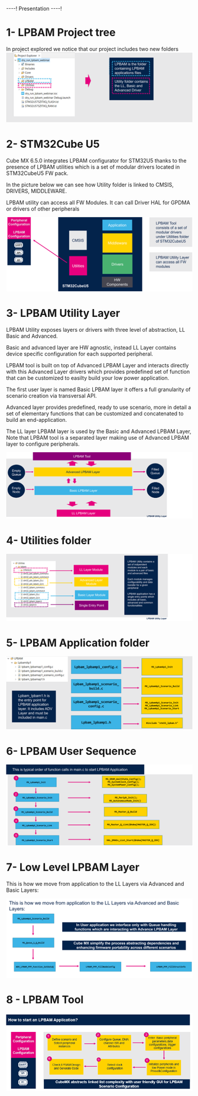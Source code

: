 ----!
Presentation
----!

<!-- # Generate Code 
We are now going to walk trought the code generated by STM32CubeMX and LPBAM Tool -->

# 1- LPBAM Project tree

In project explored we notice that our project includes two new folders 
![Cubemx start](./img/1001.png)

# 2- STM32Cube U5
Cube MX 6.5.0 integrates LPBAM configurator for STM32U5 thanks to the presence of LPBAM utilities which is a set of modular drivers located  in STM32CubeU5 FW pack.

In the picture below we can see how Utility folder is linked to  CMSIS, DRIVERS, MIDDLEWARE.

LPBAM utility can access all FW Modules. It  can call Driver HAL for GPDMA or drivers of other peripherals


![Cubemx start](./img/1002.png)


# 3- LPBAM Utility Layer
LPBAM Utility exposes layers or drivers with three level of abstraction, LL Basic and Advanced.

Basic and advanced layer are HW agnostic, instead LL Layer contains device specific configuration for each supported peripheral.

LPBAM tool is built on top of Advanced LPBAM Layer and interacts directly with this Advanced Layer drivers which provides predefined set of function that can be customized to easilty build your low power application.

The first user layer is named Basic LPBAM layer it offers a full granularity of scenario creation via transversal API.

Advanced layer provides predefined, ready to use scenario, more in detail a set of elementary functions that can be customized and concatenated to build an end-application.

The LL layer LPBAM layer is used by the Basic and Advanced LPBAM Layer,
Note that LPBAM tool is a separated layer making use of Advanced LPBAM layer to configure peripherals.

![Cubemx start](./img/1003.png)

# 4- Utilities folder

![Cubemx start](./img/1004.png)


# 5- LPBAM Application folder

![Cubemx start](./img/1005.png)


# 6- LPBAM User Sequence

![Cubemx start](./img/1006.png)


# 7- Low Level LPBAM Layer
This is how we move from application to the LL Layers via Advanced and Basic Layers:

![Cubemx start](./img/1007.png)

# 8 - LPBAM Tool

![Cubemx start](./img/1008.png)